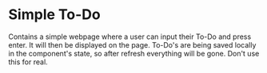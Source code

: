 # Simple To-Do

Contains a simple webpage where a user can input their To-Do and press enter. It will then be displayed on the page.
To-Do's are being saved locally in the component's state, so after refresh everything will be gone. Don't use this for real.